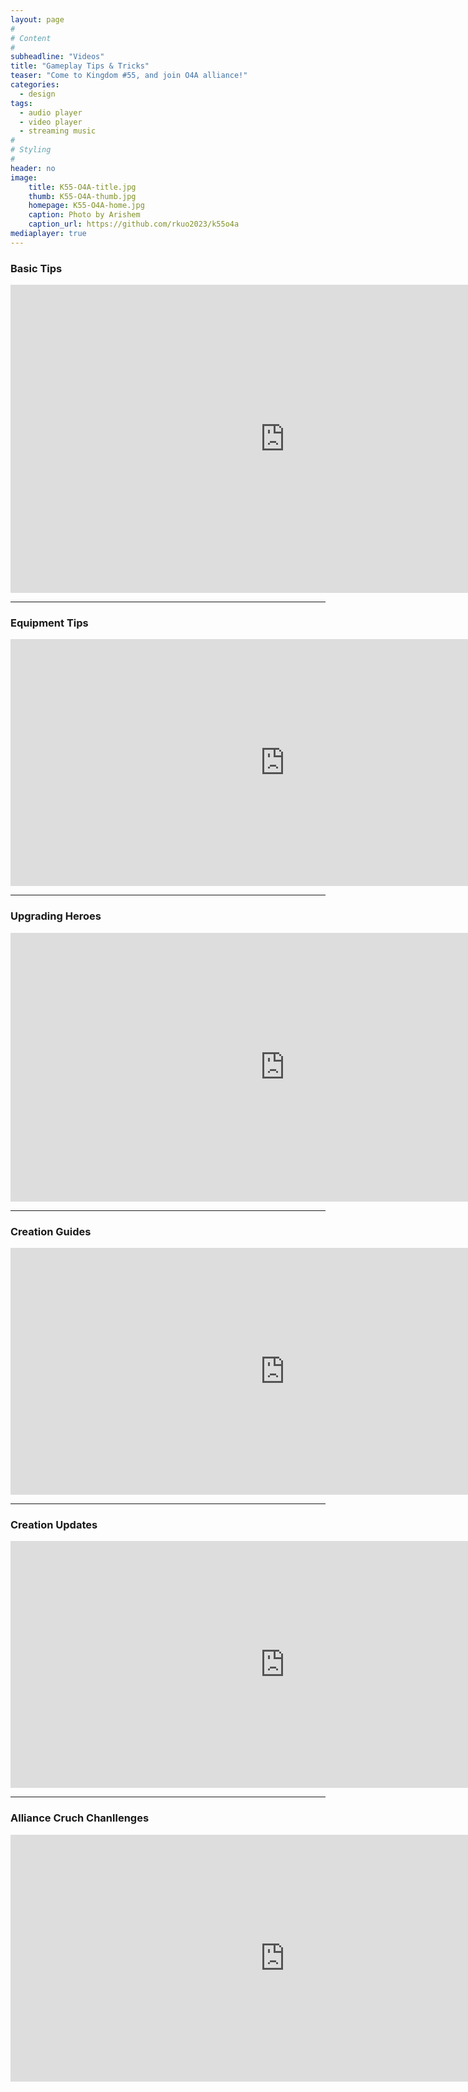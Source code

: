 ```yaml
---
layout: page
#
# Content
#
subheadline: "Videos"
title: "Gameplay Tips & Tricks"
teaser: "Come to Kingdom #55, and join O4A alliance!"
categories:
  - design
tags:
  - audio player
  - video player
  - streaming music
#
# Styling
#
header: no
image:
    title: K55-O4A-title.jpg
    thumb: K55-O4A-thumb.jpg
    homepage: K55-O4A-home.jpg
    caption: Photo by Arishem
    caption_url: https://github.com/rkuo2023/k55o4a
mediaplayer: true
---
```

### Basic Tips
<iframe width="877" height="493" src="https://www.youtube.com/embed/bMkINbwzslw" title="Misty Continent: Cursed Island Tips" frameborder="0" allow="accelerometer; autoplay; clipboard-write; encrypted-media; gyroscope; picture-in-picture; web-share" allowfullscreen></iframe>

---
### Equipment Tips
<iframe width="877" height="395" src="https://www.youtube.com/embed/8QWXXKpXC34" title="Equipment ~ How do I craft and enhance gear and where do I find materials? - Misty Continent" frameborder="0" allow="accelerometer; autoplay; clipboard-write; encrypted-media; gyroscope; picture-in-picture; web-share" allowfullscreen></iframe>

---
### Upgrading Heroes
<iframe width="877" height="430" src="https://www.youtube.com/embed/myh7VmjTDms" title="Misty Continent - upgrading Heroes" frameborder="0" allow="accelerometer; autoplay; clipboard-write; encrypted-media; gyroscope; picture-in-picture; web-share" allowfullscreen></iframe>

---
### Creation Guides
<iframe width="877" height="395" src="https://www.youtube.com/embed/ASKYAxt_dyU" title="Creation Guide #mistycontinent #mc #Stormshot" frameborder="0" allow="accelerometer; autoplay; clipboard-write; encrypted-media; gyroscope; picture-in-picture; web-share" allowfullscreen></iframe>

---
### Creation Updates
<iframe width="877" height="395" src="https://www.youtube.com/embed/BcXQaf2tkf0" title="Creation Update Level 6-10 - Misty Continent" frameborder="0" allow="accelerometer; autoplay; clipboard-write; encrypted-media; gyroscope; picture-in-picture; web-share" allowfullscreen></iframe>

---
### Alliance Cruch Chanllenges
<iframe width="877" height="395" src="https://www.youtube.com/embed/SlzqhBIAh9Q" title="Alliance Crunch Challenges Screen Explained - Misty Continent" frameborder="0" allow="accelerometer; autoplay; clipboard-write; encrypted-media; gyroscope; picture-in-picture; web-share" allowfullscreen></iframe>
